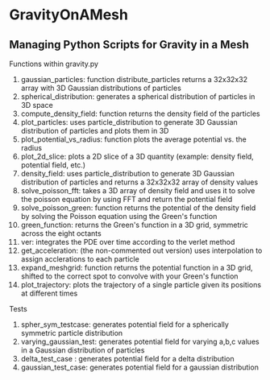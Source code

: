 # GravityOnAMesh

## Managing Python Scripts for Gravity in a Mesh 

Functions within gravity.py
1. gaussian_particles: function distribute_particles returns a 32x32x32 array with 3D Gaussian distributions of particles
2. spherical_distribution: generates a spherical distribution of particles in 3D space
3. compute_density_field: function returns the density field of the particles
4. plot_particles: uses particle_distribution to generate 3D Gaussian distribution of particles and plots them in 3D
5. plot_potential_vs_radius: function plots the average potential vs. the radius
6. plot_2d_slice: plots a 2D slice of a 3D quantity (example: density field, potential field, etc.)
7. density_field: uses particle_distribution to generate 3D Gaussian distribution of particles and returns a 32x32x32 array of density values 
8. solve_poisson_fft: takes a 3D array of density field and uses it to solve the poisson equation by using FFT and return the potential field
9. solve_poisson_green: function returns the potential of the density field by solving the Poisson equation using the Green's function
10. green_function: returns the Green's function in a 3D grid, symmetric across the eight octants
11. ver: integrates the PDE over time according to the verlet method
12. get_acceleration: (the non-commented out version) uses interpolation to assign acclerations to each particle
13. expand_meshgrid: function returns the potential function in a 3D grid, shifted to the correct spot to convolve with your Green's function
14. plot_trajectory: plots the trajectory of a single particle given its positions at different times

Tests
1. spher_sym_testcase: generates potential field for a spherically symmetric particle distribution 
2. varying_gaussian_test: generates potential field for varying a,b,c values in a Gaussian distribution of particles
3. delta_test_case : generates potential field for a delta distribution
4. gaussian_test_case: generates potential field for a gaussian distribution
